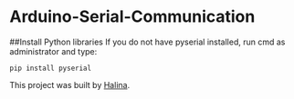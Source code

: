 # Arduino-Serial-Communication
##Install Python libraries
If you do not have pyserial installed, run cmd as administrator and type:
```
pip install pyserial
```

This project was built by [Halina](https://www.youtube.com/channel/UCG0h6r6T1joRASO29JV9qMQ).
